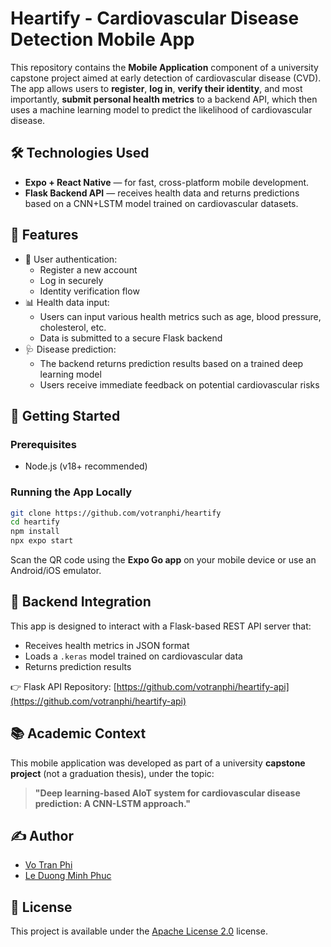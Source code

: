 # Heartify - Cardiovascular Disease Detection Mobile App

This repository contains the **Mobile Application** component of a university capstone project aimed at early detection of cardiovascular disease (CVD). The app allows users to **register**, **log in**, **verify their identity**, and most importantly, **submit personal health metrics** to a backend API, which then uses a machine learning model to predict the likelihood of cardiovascular disease.

## 🛠️ Technologies Used

- **Expo + React Native** — for fast, cross-platform mobile development.
- **Flask Backend API** — receives health data and returns predictions based on a CNN+LSTM model trained on cardiovascular datasets.

## 📱 Features

- 🔐 User authentication:
  - Register a new account
  - Log in securely
  - Identity verification flow
- 📊 Health data input:
  - Users can input various health metrics such as age, blood pressure, cholesterol, etc.
  - Data is submitted to a secure Flask backend
- 🩺 Disease prediction:
  - The backend returns prediction results based on a trained deep learning model
  - Users receive immediate feedback on potential cardiovascular risks

## 🚀 Getting Started

### Prerequisites

- Node.js (v18+ recommended)

### Running the App Locally

```bash
git clone https://github.com/votranphi/heartify
cd heartify
npm install
npx expo start
```

Scan the QR code using the **Expo Go app** on your mobile device or use an Android/iOS emulator.

## 🔗 Backend Integration

This app is designed to interact with a Flask-based REST API server that:
- Receives health metrics in JSON format
- Loads a `.keras` model trained on cardiovascular data
- Returns prediction results

👉 Flask API Repository: [https://github.com/votranphi/heartify-api](https://github.com/votranphi/heartify-api)

## 📚 Academic Context

This mobile application was developed as part of a university **capstone project** (not a graduation thesis), under the topic:

> **"Deep learning-based AIoT system for cardiovascular disease prediction: A CNN-LSTM approach."**

## ✍️ Author

- [Vo Tran Phi](https://github.com/votranphi)
- [Le Duong Minh Phuc](https://github.com/minhphuc2544)

## 📄 License

This project is available under the [Apache License 2.0](https://www.apache.org/licenses/LICENSE-2.0) license.